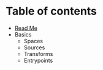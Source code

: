 # Table of contents

* [Read Me](README.md)
* Basics
  * Spaces
  * Sources
  * Transforms
  * Entrypoints

